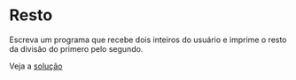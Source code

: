 # Resto

Escreva um programa que recebe dois inteiros do usuário e imprime o resto da
divisão do primero pelo segundo.

Veja a [solução](./solucoes/05-resto.go)